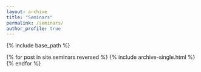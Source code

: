 ```yaml
---
layout: archive
title: "Seminars"
permalink: /seminars/
author_profile: true
---
```


{% include base_path %}

{% for post in site.seminars reversed %}
  {% include archive-single.html %}
{% endfor %}
